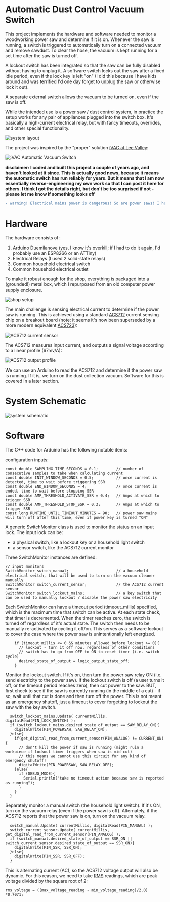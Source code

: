 # Automatic Dust Control Vacuum Switch

This project implements the hardware and software needed to monitor a woodworking power saw and determine if it is on. Whenever the saw is running, a switch is triggered to automatically turn on a connected vacuum and remove sawdust. To clear the hose, the vacuum is kept running for a set time after the saw is turned off.

A lockout switch has been integrated so that the saw can be fully disabled without having to unplug it. A software switch locks out the saw after a fixed idle period, even if the lock key is left "on" (I did this because I have kids around and was terrified I'd one day forget to unplug the saw or otherwise lock it out).

A separate external switch allows the vacuum to be turned on, even if the saw is off.

While the intended use is a power saw / dust control system, in practice the setup works for any pair of appliances plugged into the switch box. It's basically a high-current electrical relay, but with fancy timeouts, overrides, and other special functionality.

![system layout](images/system_layout.jpg)

The project was inspired by the "proper" solution [iVAC at Lee Valley](https://www.leevalley.com/en-ca/shop/tools/workshop/dust-collection/parts-and-accessories/63013-ivac-automatic-vacuum-switch):

![iVAC Automatic Vacuum Switch](images/03J6210-ivac-automatic-vacuum-switch-f-111.jpg)

**disclaimer: I coded and built this project a couple of years ago, and haven't looked at it since. This is actually good news, because it means the automatic switch has run reliably for years. But it means that I am now essentially reverse-engineering my own work so that I can post it here for others. I think I got the details right, but don't be too surprised if not - please let me know if something looks off**

```diff
- warning! Electrical mains power is dangerous! So are power saws! I have not mentioned anything about safety aspects here - please be sure to exercise appropriate caution if attempting this project.**
```

# Hardware

The hardware consists of:
1. Arduino Duemilanove (yes, I know it's overkill; if I had to do it again, I'd probably use an ESP8266 or an ATTiny)
2. Electrical Relays (I used 2 solid-state relays)
3. Common household electrical switch
4. Common household electrical outlet

To make it robust enough for the shop, everything is packaged into a (grounded!) metal box, which I repurposed from an old computer power supply enclosure.

![shop setup](images/system_setup.jpg)

The main challenge is sensing electrical current to determine if the power saw is running. This is achieved using a standard [ACS712](https://www.sparkfun.com/datasheets/BreakoutBoards/0712.pdf) current sensing chip on a breakout board (note: it seems it's now been superseded by a more modern equivalent [ACS723](https://www.sparkfun.com/products/13679)):

![ACS712 current sensor](images/ACS712.jpg)

The ACS712 measures input current, and outputs a signal voltage according to a linear profile (67mv/A):

![ACS712 output profile](images/ACS712_output_profile.jpg)

We can use an Arduino to read the ACS712 and determine if the power saw is running. If it is, we turn on the dust collection vacuum. Software for this is covered in a later section.

# System Schematic
![system schematic](images/system_schematic.jpg)

# Software

The C++ code for Arduino has the following notable items:

configuration inputs:
```
const double SAMPLING_TIME_SECONDS = 0.1;        // number of consecutive samples to take when calculating current
const double INIT_WINDOW_SECONDS = 0.5;          // once current is detected, time to wait before triggering SSR
const double END_WINDOW_SECONDS = 4;             // once current is ended, time to wait before stopping SSR
const double AMP_THRESHOLD_ACTIVATE_SSR = 0.4;   // Amps at which to trigger SSR
const double AMP_THRESHOLD_STOP_SSR = 0.3;       // Amps at which to trigger SSR
const long RUNTIME_UNTIL_TIMEOUT_MINUTES = 90;   // power saw mains will turn off after this time, even if power key is turned "ON"
```

A generic SwitchMonitor class is used to monitor the status on an input lock. The input lock can be:
* a physical switch, like a lockout key or a household light switch
* a sensor switch, like the ACS712 current monitor

Three SwitchMonitor instances are defined:
```
// input monitors
SwitchMonitor switch_manual;                     // a household electrical switch, that will be used to turn on the vacuum cleaner manually
SwitchMonitor switch_current_sensor;             // the ACS712 current sensor
SwitchMonitor switch_lockout_mains;              // a key switch that can be used to manually lockout / disable the power saw electricity
```

Each SwitchMonitor can have a timeout period (timeout_millis) specified, which is the maximum time that switch can be active. At each state check, that timer is decremented. When the timer reaches zero, the switch is turned off regardless of it's actual state. The switch then needs to be manually re-activated by cycling it off/on. This serves as a software lockout to cover the case where the power saw is unintentionally left energized.
```
    if (timeout_millis <= 0 && minutes_allowed_before_lockout >= 0){
      // lockout - turn it off now, regardless of other conditions
      // switch has to go from OFF to ON to reset timer (i.e. switch cycle)
      desired_state_of_output = logic_output_state_off;
    }
```

Monitor the lockout switch. If it's on, then turn the power saw relay ON (i.e. send electricity to the power saw). If the lockout switch is off (a user turns it off, or the timeout period reaches zero), then cut power to the saw. BUT, first check to see if the saw is currently running (in the middle of a cut) - if so, wait until that cut is done and then turn off the power. This is not meant as an emergency shutoff, just a timeout to cover forgetting to lockout the saw with the key switch.

```
  switch_lockout_mains.Update( currentMillis, digitalRead(PIN_LOCK_SWITCH) );
  if (switch_lockout_mains.desired_state_of_output == SAW_RELAY_ON){
    digitalWrite(PIN_POWERSAW, SAW_RELAY_ON);
  }else{
    if(get_digital_read_from_current_sensor(PIN_ANALOG) != CURRENT_ON){
      // don't kill the power if saw is running (might ruin a workpiece if lockout timer triggers when saw is mid-cut)
      // this means we cannot use this circuit for any kind of emergency shutoff!
      digitalWrite(PIN_POWERSAW, SAW_RELAY_OFF);
    }else{
      if (DEBUG_MODE){
        Serial.println("take no timeout action because saw is reported as running");
      }
    }
  }
```

Separately monitor a manual switch (the household light switch). If it's ON, turn on the vacuum relay (even if the power saw is off). Alternately, if the ACS712 reports that the power saw is on, turn on the vacuum relay.
```
  switch_manual.Update( currentMillis, digitalRead(PIN_MANUAL) );
  switch_current_sensor.Update( currentMillis, get_digital_read_from_current_sensor(PIN_ANALOG) );
  if (switch_manual.desired_state_of_output == SSR_ON || switch_current_sensor.desired_state_of_output == SSR_ON){
    digitalWrite(PIN_SSR, SSR_ON);
  }else{
    digitalWrite(PIN_SSR, SSR_OFF);
  }
```

This is alternating current (AC), so the ACS712 voltage output will also be dynamic. For this reason, we need to take [RMS](https://en.wikipedia.org/wiki/Root_mean_square#Voltage) readings, which are peak voltage divided by the square root of 2:
```
rms_voltage = ((max_voltage_reading - min_voltage_reading)/2.0) *0.7071;
```

